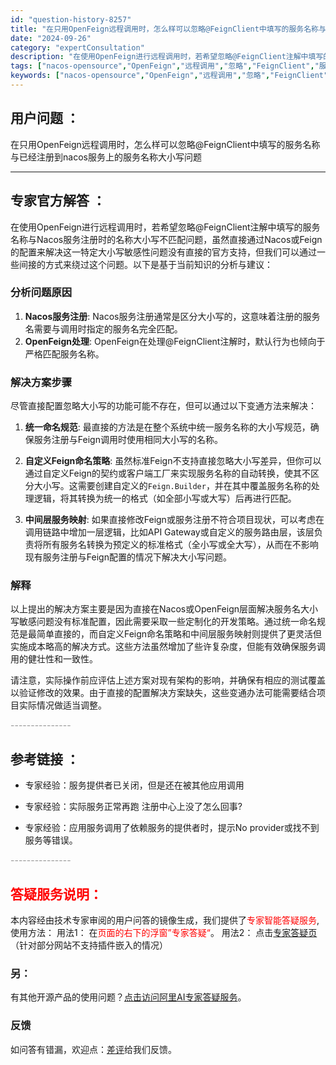 ```yaml
---
id: "question-history-8257"
title: "在只用OpenFeign远程调用时，怎么样可以忽略@FeignClient中填写的服务名称与已经注册到na"
date: "2024-09-26"
category: "expertConsultation"
description: "在使用OpenFeign进行远程调用时，若希望忽略@FeignClient注解中填写的服务名称与Nacos服务注册时的名称大小写不匹配问题，虽然直接通过Nacos或Feign的配置来解决这一特定大小写敏感性问题没有直接的官方支持，但我们可以通过一些间接的方式来绕过这个问题。以下是基于当前知识的分析与"
tags: ["nacos-opensource","OpenFeign","远程调用","忽略","FeignClient","服务名称","大小写问题"]
keywords: ["nacos-opensource","OpenFeign","远程调用","忽略","FeignClient","服务名称","大小写问题"]
---
```


## 用户问题 ： 
 在只用OpenFeign远程调用时，怎么样可以忽略@FeignClient中填写的服务名称与已经注册到nacos服务上的服务名称大小写问题  

---------------
## 专家官方解答 ：

在使用OpenFeign进行远程调用时，若希望忽略@FeignClient注解中填写的服务名称与Nacos服务注册时的名称大小写不匹配问题，虽然直接通过Nacos或Feign的配置来解决这一特定大小写敏感性问题没有直接的官方支持，但我们可以通过一些间接的方式来绕过这个问题。以下是基于当前知识的分析与建议：

### 分析问题原因

1. **Nacos服务注册**: Nacos服务注册通常是区分大小写的，这意味着注册的服务名需要与调用时指定的服务名完全匹配。
2. **OpenFeign处理**: OpenFeign在处理@FeignClient注解时，默认行为也倾向于严格匹配服务名称。

### 解决方案步骤

尽管直接配置忽略大小写的功能可能不存在，但可以通过以下变通方法来解决：

1. **统一命名规范**: 最直接的方法是在整个系统中统一服务名称的大小写规范，确保服务注册与Feign调用时使用相同大小写的名称。

2. **自定义Feign命名策略**: 虽然标准Feign不支持直接忽略大小写差异，但你可以通过自定义Feign的契约或客户端工厂来实现服务名称的自动转换，使其不区分大小写。这需要创建自定义的`Feign.Builder`，并在其中覆盖服务名称的处理逻辑，将其转换为统一的格式（如全部小写或大写）后再进行匹配。

3. **中间层服务映射**: 如果直接修改Feign或服务注册不符合项目现状，可以考虑在调用链路中增加一层逻辑，比如API Gateway或自定义的服务路由层，该层负责将所有服务名转换为预定义的标准格式（全小写或全大写），从而在不影响现有服务注册与Feign配置的情况下解决大小写问题。

### 解释

以上提出的解决方案主要是因为直接在Nacos或OpenFeign层面解决服务名大小写敏感问题没有标准配置，因此需要采取一些定制化的开发策略。通过统一命名规范是最简单直接的，而自定义Feign命名策略和中间层服务映射则提供了更灵活但实施成本略高的解决方式。这些方法虽然增加了些许复杂度，但能有效确保服务调用的健壮性和一致性。

请注意，实际操作前应评估上述方案对现有架构的影响，并确保有相应的测试覆盖以验证修改的效果。由于直接的配置解决方案缺失，这些变通办法可能需要结合项目实际情况做适当调整。


<font color="#949494">---------------</font> 


## 参考链接 ：

* 专家经验：服务提供者已关闭，但是还在被其他应用调用 
 
 * 专家经验：实际服务正常再跑 注册中心上没了怎么回事? 
 
 * 专家经验：应用服务调用了依赖服务的提供者时，提示No provider或找不到服务等错误。 


 <font color="#949494">---------------</font> 
 


## <font color="#FF0000">答疑服务说明：</font> 

本内容经由技术专家审阅的用户问答的镜像生成，我们提供了<font color="#FF0000">专家智能答疑服务</font>,使用方法：
用法1： 在<font color="#FF0000">页面的右下的浮窗”专家答疑“</font>。
用法2： 点击[专家答疑页](https://answer.opensource.alibaba.com/docs/intro)（针对部分网站不支持插件嵌入的情况）
### 另：


有其他开源产品的使用问题？[点击访问阿里AI专家答疑服务](https://answer.opensource.alibaba.com/docs/intro)。
### 反馈
如问答有错漏，欢迎点：[差评](https://ai.nacos.io/user/feedbackByEnhancerGradePOJOID?enhancerGradePOJOId=13606)给我们反馈。
